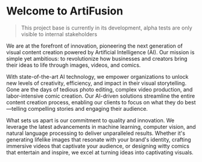 # Welcome to ArtiFusion

> This project base is currently in its development, alpha tests are only visible to internal stakeholders

We are at the forefront of innovation, pioneering the next generation of visual content creation powered by Artificial Intelligence (AI). Our mission is simple yet ambitious: to revolutionize how businesses and creators bring their ideas to life through images, videos, and comics.

With state-of-the-art AI technology, we empower organizations to unlock new levels of creativity, efficiency, and impact in their visual storytelling. Gone are the days of tedious photo editing, complex video production, and labor-intensive comic creation. Our AI-driven solutions streamline the entire content creation process, enabling our clients to focus on what they do best—telling compelling stories and engaging their audience.

What sets us apart is our commitment to quality and innovation. We leverage the latest advancements in machine learning, computer vision, and natural language processing to deliver unparalleled results. Whether it's generating lifelike images that resonate with your brand's identity, crafting immersive videos that captivate your audience, or designing witty comics that entertain and inspire, we excel at turning ideas into captivating visuals.
